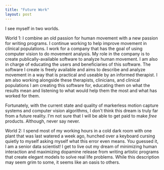 ```yaml
---
title: "Future Work"
layout: post
---
```


I see myself in two worlds. 


World 1: I combine an old passion for human movement with a new passion for writing programs. I continue working to help improve movement in clinical populations. I work for a company that has the goal of using computer vision to do movement analysis. My role in the company is to create publically-available software to analyze human movement. I am also in charge of educating the users and beneficiaries of this software. The software I create is freely available and aims to describe and analyze movement in a way that is practical and useable by an informed therapist. I am also working alongside these therapists, clinicians, and clinical populations I am creating this software for, educating them on what the results mean and listening to what would help them the most and what has worked for them.  

Fortunately, with the current state and quality of markerless motion capture systems and computer vision algorithms, I don't think this dream is truly far from a future reality. I'm not sure that I will be able to get paid to make *free* products. Although, never say never. 

World 2: I spend most of my working hours in a cold dark room with one plant that was last watered a week ago, hunched over a keyboard cursing quietly to myself asking myself what this error even means. You guessed it, I am a senior data scientist! I get to live out my dream of minimizing human interaction and maximizing dopamine release from writing artistic programs that create elegant models to solve real life problems. While this description may seem grim to some, it seems like an oasis to others. 
